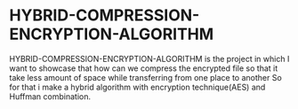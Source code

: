 # HYBRID-COMPRESSION-ENCRYPTION-ALGORITHM
HYBRID-COMPRESSION-ENCRYPTION-ALGORITHM is the project in which I want to showcase that how can we compress the encrypted file so that it take less amount of space while transferring from one place to another So for that i make a hybrid algorithm with encryption technique(AES) and Huffman combination.
